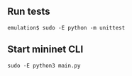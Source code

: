 ## Run tests

```
emulation$ sudo -E python -m unittest
```

## Start mininet CLI

```
sudo -E python3 main.py
```